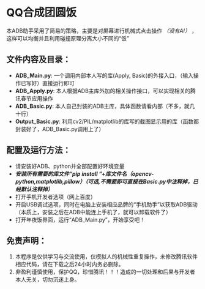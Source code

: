 # QQ合成团圆饭

本ADB助手采用了简易的策略，主要是对屏幕进行机械式点击操作 *（没有AI）* ，这样可以均衡并且利用碰撞原理分离大小不同的“饭”

## 文件内容及目录：
+ **ADB_Main.py**: 一个调用内部本人写的库(Apply, Basic)的外接入口，（输入操作已写好）直接运行即可
+ **ADB_Apply.py**: 本人根据ADB主库外加的相关操作接口，可以实现相关的腾讯春节应用操作
+ **ADB_Basic.py**: 本人自己封装的ADB主库，具体函数请看内部（不多，就几十行）
+ **Output_Basic.py**: 利用cv2/PIL/matplotlib的库写的截图显示用的库（函数都封装好了，ADB_Basic.py调用上了）

## 配置及运行方法：
+ 请安装好ADB、python并全部配置好环境变量
+ ***安装所有需要的库文件“pip install ”+库文件名（opencv-python,matplotlib,pillow）（可选,不需要即可直接在Basic.py中注释掉，已经默认注释掉）***
+ 打开手机开发者选项（网上百度）
+ 开启USB调试选项，同时在电脑上安装相应品牌的“手机助手”以获取ADB驱动（本质上，安装之后在ADB中能连上手机了，就可以卸载软件了）
+ 打开年夜饭界面，运行“ADB_Main.py”，开始享受吧！


## 免责声明：
1. 本程序是仅供学习与交流使用，仅模拟人的机械性重复操作，未修改腾讯软件相应代码，请在下载之后24小时内务必删除。
2. 非盈利谨慎使用，保护QQ，珍惜腾讯！！！造成的一切处理和后果与开发者本人无关，切勿沉迷上身。

